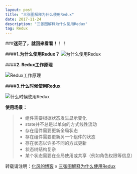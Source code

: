 ```yaml
---
layout: post
title: "三张图解释为什么使用Redux"
date: 2017-11-24
description: "三张图解释为什么使用Redux"
tag: Redux
---
```


###**迷茫了，就回来看看！！！**

####**1.为什么使用Redux？**
![为什么使用Redux](http://img.blog.csdn.net/20171124152337323?watermark/2/text/aHR0cDovL2Jsb2cuY3Nkbi5uZXQvaGFvYWlxaWFu/font/5a6L5L2T/fontsize/400/fill/I0JBQkFCMA==/dissolve/70/gravity/SouthEast)

####**2. Redux工作原理**

![Redux工作原理](http://img.blog.csdn.net/20171124152545067?watermark/2/text/aHR0cDovL2Jsb2cuY3Nkbi5uZXQvaGFvYWlxaWFu/font/5a6L5L2T/fontsize/400/fill/I0JBQkFCMA==/dissolve/70/gravity/SouthEast)

####**3.什么时候使用Redux**

![什么时候使用Redux](https://user-gold-cdn.xitu.io/2017/11/24/15fec100e3242019)

**使用场景：**

>  - 组件需要根据状态发生显示变化
>  - state并不总是以单向的方式线性流动  
>  - 存在组件需要更新全局状态
>  - 存在组件需要更新另一个组件的状态
>  - 存在状态以许多不同的方式更新
>  - 状态树结构复杂  
>  - 某个状态需要在全局使用或共享（例如角色权限等信息）

转载请注明：[化风的博客](http://ChhXin.github.io) » [三张图解释为什么使用Redux](/2017/11/三张图解释为什么使用Redux/)  
